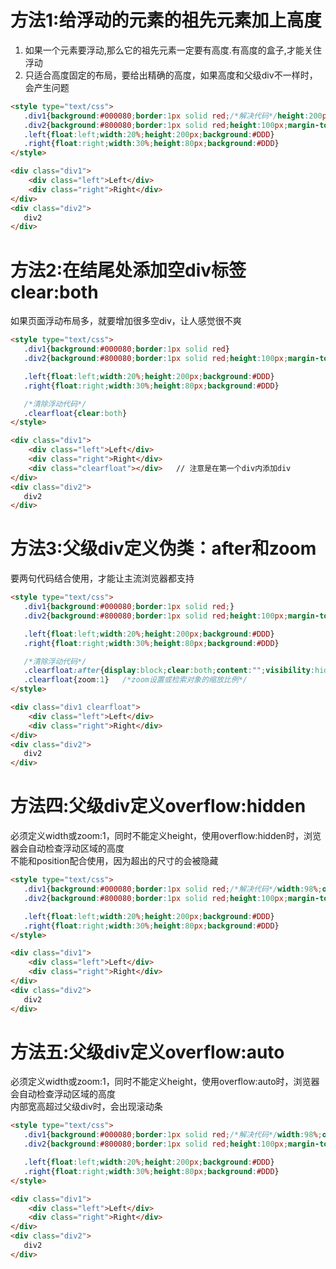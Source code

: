 # 方法1:给浮动的元素的祖先元素加上高度
1. 如果一个元素要浮动,那么它的祖先元素一定要有高度.有高度的盒子,才能关住浮动
2. 只适合高度固定的布局，要给出精确的高度，如果高度和父级div不一样时，会产生问题

```html
<style type="text/css">
   .div1{background:#000080;border:1px solid red;/*解决代码*/height:200px;}
   .div2{background:#800080;border:1px solid red;height:100px;margin-top:10px}
   .left{float:left;width:20%;height:200px;background:#DDD}
   .right{float:right;width:30%;height:80px;background:#DDD}
</style>

<div class="div1">
	<div class="left">Left</div>
	<div class="right">Right</div>
</div>
<div class="div2">
   div2
</div>
```
# 方法2:在结尾处添加空div标签clear:both
如果页面浮动布局多，就要增加很多空div，让人感觉很不爽  

```html
<style type="text/css">
   .div1{background:#000080;border:1px solid red}
   .div2{background:#800080;border:1px solid red;height:100px;margin-top:10px}

   .left{float:left;width:20%;height:200px;background:#DDD}
   .right{float:right;width:30%;height:80px;background:#DDD}

   /*清除浮动代码*/
   .clearfloat{clear:both}
</style>

<div class="div1">
	<div class="left">Left</div>
	<div class="right">Right</div>
	<div class="clearfloat"></div>   // 注意是在第一个div内添加div
</div>
<div class="div2">
   div2
</div>
```
# 方法3:父级div定义伪类：after和zoom
要两句代码结合使用，才能让主流浏览器都支持

```html
<style type="text/css">
   .div1{background:#000080;border:1px solid red;}
   .div2{background:#800080;border:1px solid red;height:100px;margin-top:10px}

   .left{float:left;width:20%;height:200px;background:#DDD}
   .right{float:right;width:30%;height:80px;background:#DDD}

   /*清除浮动代码*/
   .clearfloat:after{display:block;clear:both;content:"";visibility:hidden;height:0}
   .clearfloat{zoom:1}   /*zoom设置或检索对象的缩放比例*/
</style>

<div class="div1 clearfloat">
	<div class="left">Left</div>
	<div class="right">Right</div>
</div>
<div class="div2">
   div2
</div>
```

# 方法四:父级div定义overflow:hidden
必须定义width或zoom:1，同时不能定义height，使用overflow:hidden时，浏览器会自动检查浮动区域的高度  
不能和position配合使用，因为超出的尺寸的会被隐藏

```html
<style type="text/css">
   .div1{background:#000080;border:1px solid red;/*解决代码*/width:98%;overflow:hidden}
   .div2{background:#800080;border:1px solid red;height:100px;margin-top:10px;width:98%}

   .left{float:left;width:20%;height:200px;background:#DDD}
   .right{float:right;width:30%;height:80px;background:#DDD}
</style>

<div class="div1">
	<div class="left">Left</div>
	<div class="right">Right</div>
</div>
<div class="div2">
   div2
</div>
```

# 方法五:父级div定义overflow:auto
必须定义width或zoom:1，同时不能定义height，使用overflow:auto时，浏览器会自动检查浮动区域的高度  
内部宽高超过父级div时，会出现滚动条

```html
<style type="text/css">
   .div1{background:#000080;border:1px solid red;/*解决代码*/width:98%;overflow:auto}
   .div2{background:#800080;border:1px solid red;height:100px;margin-top:10px;width:98%}

   .left{float:left;width:20%;height:200px;background:#DDD}
   .right{float:right;width:30%;height:80px;background:#DDD}
</style>

<div class="div1">
	<div class="left">Left</div>
	<div class="right">Right</div>
</div>
<div class="div2">
   div2
</div>
```